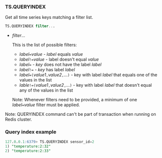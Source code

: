 ### TS.QUERYINDEX

Get all time series keys matching a filter list.

```sql
TS.QUERYINDEX filter...
```

- _filter_...

  This is the list of possible filters:
  - _label_`=`_value_ - _label_ equals _value_
  - _label_`!=`_value_ - label doesn't equal _value_
  - _label_`=` - _key_ does not have the label _label_
  - _label_`!=` - _key_ has label _label_
  - _label_`=(`_value1_`,`_value2_`,`...`)` - key with label _label_ that equals one of the values in the list
  - _lable_`!=(`_value1_`,`_value2_`,`...`)` - key with label _label_ that doesn't equal any of the values in the list

  Note: Whenever filters need to be provided, a minimum of one _label_`=`_value_ filter must be applied.

Note: QUERYINDEX command can't be part of transaction when running on Redis cluster.

### Query index example
```sql
127.0.0.1:6379> TS.QUERYINDEX sensor_id=2
1) "temperature:2:32"
2) "temperature:2:33"
```
